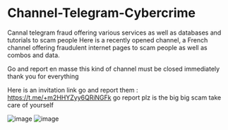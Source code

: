 # Channel-Telegram-Cybercrime
Cannal telegram fraud offering various services as well as databases and tutorials to scam people
Here is a recently opened channel, a French channel offering fraudulent internet pages to scam people as well as combos and data.

Go and report en masse this kind of channel must be closed immediately thank you for everything

Here is an invitation link go and report them : https://t.me/+m2HHYZyy6QRiNGFk go report plz is the big big scam
take care of yourself

![image](https://github.com/user-attachments/assets/252c05c9-177b-4a7e-8e64-97d5b367b246)
![image](https://github.com/user-attachments/assets/172f4bf0-3a7b-4be8-a2ef-1c7f5fa625ee)
